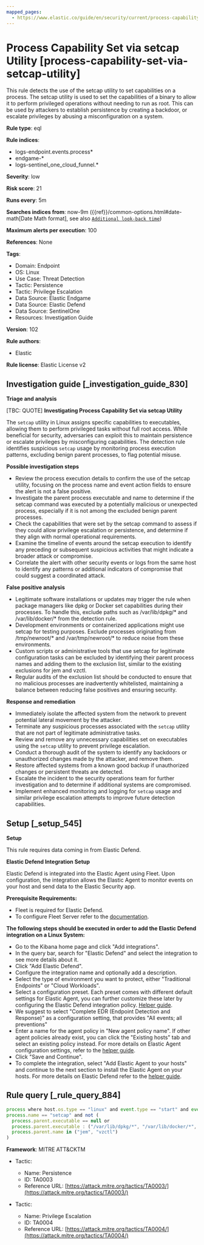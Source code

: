 ```yaml
---
mapped_pages:
  - https://www.elastic.co/guide/en/security/current/process-capability-set-via-setcap-utility.html
---
```


# Process Capability Set via setcap Utility [process-capability-set-via-setcap-utility]

This rule detects the use of the setcap utility to set capabilities on a process. The setcap utility is used to set the capabilities of a binary to allow it to perform privileged operations without needing to run as root. This can be used by attackers to establish persistence by creating a backdoor, or escalate privileges by abusing a misconfiguration on a system.

**Rule type**: eql

**Rule indices**:

* logs-endpoint.events.process*
* endgame-*
* logs-sentinel_one_cloud_funnel.*

**Severity**: low

**Risk score**: 21

**Runs every**: 5m

**Searches indices from**: now-9m ({{ref}}/common-options.html#date-math[Date Math format], see also [`Additional look-back time`](docs-content://solutions/security/detect-and-alert/create-detection-rule.md#rule-schedule))

**Maximum alerts per execution**: 100

**References**: None

**Tags**:

* Domain: Endpoint
* OS: Linux
* Use Case: Threat Detection
* Tactic: Persistence
* Tactic: Privilege Escalation
* Data Source: Elastic Endgame
* Data Source: Elastic Defend
* Data Source: SentinelOne
* Resources: Investigation Guide

**Version**: 102

**Rule authors**:

* Elastic

**Rule license**: Elastic License v2

## Investigation guide [_investigation_guide_830]

**Triage and analysis**

[TBC: QUOTE]
**Investigating Process Capability Set via setcap Utility**

The `setcap` utility in Linux assigns specific capabilities to executables, allowing them to perform privileged tasks without full root access. While beneficial for security, adversaries can exploit this to maintain persistence or escalate privileges by misconfiguring capabilities. The detection rule identifies suspicious `setcap` usage by monitoring process execution patterns, excluding benign parent processes, to flag potential misuse.

**Possible investigation steps**

* Review the process execution details to confirm the use of the setcap utility, focusing on the process name and event action fields to ensure the alert is not a false positive.
* Investigate the parent process executable and name to determine if the setcap command was executed by a potentially malicious or unexpected process, especially if it is not among the excluded benign parent processes.
* Check the capabilities that were set by the setcap command to assess if they could allow privilege escalation or persistence, and determine if they align with normal operational requirements.
* Examine the timeline of events around the setcap execution to identify any preceding or subsequent suspicious activities that might indicate a broader attack or compromise.
* Correlate the alert with other security events or logs from the same host to identify any patterns or additional indicators of compromise that could suggest a coordinated attack.

**False positive analysis**

* Legitimate software installations or updates may trigger the rule when package managers like dpkg or Docker set capabilities during their processes. To handle this, exclude paths such as /var/lib/dpkg/* and /var/lib/docker/* from the detection rule.
* Development environments or containerized applications might use setcap for testing purposes. Exclude processes originating from /tmp/newroot/* and /var/tmp/newroot/* to reduce noise from these environments.
* Custom scripts or administrative tools that use setcap for legitimate configuration tasks can be excluded by identifying their parent process names and adding them to the exclusion list, similar to the existing exclusions for jem and vzctl.
* Regular audits of the exclusion list should be conducted to ensure that no malicious processes are inadvertently whitelisted, maintaining a balance between reducing false positives and ensuring security.

**Response and remediation**

* Immediately isolate the affected system from the network to prevent potential lateral movement by the attacker.
* Terminate any suspicious processes associated with the `setcap` utility that are not part of legitimate administrative tasks.
* Review and remove any unnecessary capabilities set on executables using the `setcap` utility to prevent privilege escalation.
* Conduct a thorough audit of the system to identify any backdoors or unauthorized changes made by the attacker, and remove them.
* Restore affected systems from a known good backup if unauthorized changes or persistent threats are detected.
* Escalate the incident to the security operations team for further investigation and to determine if additional systems are compromised.
* Implement enhanced monitoring and logging for `setcap` usage and similar privilege escalation attempts to improve future detection capabilities.


## Setup [_setup_545]

**Setup**

This rule requires data coming in from Elastic Defend.

**Elastic Defend Integration Setup**

Elastic Defend is integrated into the Elastic Agent using Fleet. Upon configuration, the integration allows the Elastic Agent to monitor events on your host and send data to the Elastic Security app.

**Prerequisite Requirements:**

* Fleet is required for Elastic Defend.
* To configure Fleet Server refer to the [documentation](docs-content://reference/ingestion-tools/fleet/fleet-server.md).

**The following steps should be executed in order to add the Elastic Defend integration on a Linux System:**

* Go to the Kibana home page and click "Add integrations".
* In the query bar, search for "Elastic Defend" and select the integration to see more details about it.
* Click "Add Elastic Defend".
* Configure the integration name and optionally add a description.
* Select the type of environment you want to protect, either "Traditional Endpoints" or "Cloud Workloads".
* Select a configuration preset. Each preset comes with different default settings for Elastic Agent, you can further customize these later by configuring the Elastic Defend integration policy. [Helper guide](docs-content://solutions/security/configure-elastic-defend/configure-an-integration-policy-for-elastic-defend.md).
* We suggest to select "Complete EDR (Endpoint Detection and Response)" as a configuration setting, that provides "All events; all preventions"
* Enter a name for the agent policy in "New agent policy name". If other agent policies already exist, you can click the "Existing hosts" tab and select an existing policy instead. For more details on Elastic Agent configuration settings, refer to the [helper guide](docs-content://reference/ingestion-tools/fleet/agent-policy.md).
* Click "Save and Continue".
* To complete the integration, select "Add Elastic Agent to your hosts" and continue to the next section to install the Elastic Agent on your hosts. For more details on Elastic Defend refer to the [helper guide](docs-content://solutions/security/configure-elastic-defend/install-elastic-defend.md).


## Rule query [_rule_query_884]

```js
process where host.os.type == "linux" and event.type == "start" and event.action in ("exec", "exec_event", "start") and
process.name == "setcap" and not (
  process.parent.executable == null or
  process.parent.executable : ("/var/lib/dpkg/*", "/var/lib/docker/*", "/tmp/newroot/*", "/var/tmp/newroot/*") or
  process.parent.name in ("jem", "vzctl")
)
```

**Framework**: MITRE ATT&CKTM

* Tactic:

    * Name: Persistence
    * ID: TA0003
    * Reference URL: [https://attack.mitre.org/tactics/TA0003/](https://attack.mitre.org/tactics/TA0003/)

* Tactic:

    * Name: Privilege Escalation
    * ID: TA0004
    * Reference URL: [https://attack.mitre.org/tactics/TA0004/](https://attack.mitre.org/tactics/TA0004/)



